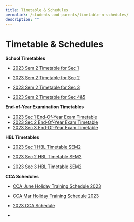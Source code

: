 ```yaml
---
title: Timetable & Schedules
permalink: /students-and-parents/timetable-n-schedules/
description: ""
---
```

# Timetable & Schedules

**School Timetables**   

* [2023 Sem 2 Timetable for Sec 1](/files/Timetable%20&%20Schedules/2023%20SEM2/2023%20sem%202%20class%20-%20sec%201.pdf)
* [2023 Sem 2 Timetable for Sec 2](/files/Timetable%20&%20Schedules/2023%20SEM2/2023%20sem%202%20class%20-%20sec%202.pdf)

* [2023 Sem 2 Timetable for Sec 3](/files/Timetable%20&%20Schedules/2023%20SEM2/2023%20sem%202%20class%20-%20sec%203.pdf)

* [2023 Sem 2 Timetable for Sec 4&5](/files/Timetable%20&%20Schedules/2023%20SEM2/2023%20sem%202%20class%20sec%2045.pdf)

**End-of-Year Examination Timetables**

* [2023 Sec 1 End-Of-Year Exam Timetable](/files/Timetable%20&%20Schedules/2023%20SEM2/(revised)%202023%20s1%20eye%20letter.pdf)
* [2023 Sec 2 End-Of-Year Exam Timetable](/files/Timetable%20&%20Schedules/2023%20SEM2/(revised)%202023%20s2%20eye%20letter.pdf)
* [2023 Sec 3 End-Of-Year Exam Timetable](/files/Timetable%20&%20Schedules/2023%20SEM2/(revised)%202023%20s2%20eye%20letter.pdf)


  
**HBL Timetables**

*   [2023 Sec 1 HBL Timetable SEM2](/files/Timetable%20&%20Schedules/2023%20SEM2/2023%20hbl%20timetable%20sem2%20-%20sec%201.pdf)

*   [2023 Sec 2 HBL Timetable SEM2](/files/Timetable%20&%20Schedules/2023%20SEM2/2023%20hbl%20timetable%20sem2%20-%20sec%202.pdf)

*   [2023 Sec 3 HBL Timetable SEM2](/files/Timetable%20&%20Schedules/2023%20SEM2/2023%20hbl%20timetable%20sem2%20-%20sec%203.pdf)

  

**CCA Schedules**

* [CCA June Holiday Training Schedule 2023](/files/Timetable%20&%20Schedules/cca%20jun%20holiday%20training%20schedule%202023_v2.pdf)
*   [CCA Mar Holiday Training Schedule 2023](/files/Timetable%20&%20Schedules/MJS_CCA%20Mar%20Holiday%20Training%20Schedule%202023.pdf)
    
*   [2023 CCA Schedule](/files/Timetable%20&%20Schedules/MJS_CCA%20Schedule%202023.pdf)
*